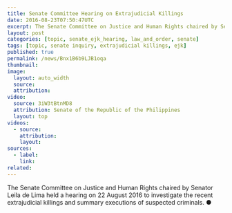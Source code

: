 ```yaml
---
title: Senate Committee Hearing on Extrajudicial Killings
date: 2016-08-23T07:50:47UTC
excerpt: The Senate Committee on Justice and Human Rights chaired by Senator Leila de Lima held a hearing on 22 August 2016 to investigate the recent extrajudicial killings and summary executions of suspected criminals.
layout: post
categories: [topic, senate_ejk_hearing, law_and_order, senate]
tags: [topic, senate inquiry, extrajudicial killings, ejk]
published: true
permalink: /news/Bnx1B6b9LJB1oqa
thumbnail:
image:
  layout: auto_width
  source: 
  attribution: 
video:
  source: 3iW3tBtnMD8
  attribution: Senate of the Republic of the Philippines
  layout: top
videos:
  - source: 
    attribution: 
    layout: 
sources:
  - label:
    link:
related:
---
```


The Senate Committee on Justice and Human Rights chaired by Senator Leila de Lima held a hearing on 22 August 2016 to investigate the recent extrajudicial killings and summary executions of suspected criminals.
&#x25cf;
